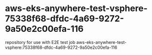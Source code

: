 # aws-eks-anywhere-test-vsphere-75338f68-dfdc-4a69-9272-9a50e2c00efa-116
repository for use with E2E test job aws-eks-anywhere-test-vsphere:75338f68-dfdc-4a69-9272-9a50e2c00efa-116
